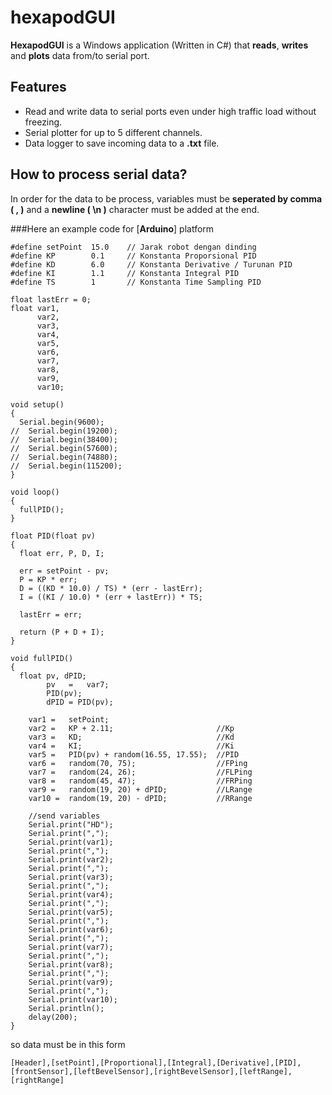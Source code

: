 # hexapodGUI
**HexapodGUI** is a Windows application (Written in C#) that **reads**, **writes** and **plots** data from/to serial port.

## Features
* Read and write data to serial ports even under high traffic load without freezing.
* Serial plotter for up to 5 different channels.
* Data logger to save incoming data to a **.txt** file.

## How to process serial data?
In order for the data to be process, variables must be **seperated by comma ( , )** and a **newline ( \n )** character must be added at the end.

###Here an example code for [**Arduino**] platform
```arduino
#define setPoint  15.0    // Jarak robot dengan dinding
#define KP        0.1     // Konstanta Proporsional PID
#define KD        6.0     // Konstanta Derivative / Turunan PID
#define KI        1.1     // Konstanta Integral PID
#define TS        1       // Konstanta Time Sampling PID

float lastErr = 0;
float var1,
      var2,
      var3,
      var4,
      var5,
      var6,
      var7,
      var8,
      var9,
      var10;

void setup()
{
  Serial.begin(9600);
//  Serial.begin(19200);
//  Serial.begin(38400);
//  Serial.begin(57600);
//  Serial.begin(74880);
//  Serial.begin(115200);
}         

void loop()
{
  fullPID();
}

float PID(float pv)
{
  float err, P, D, I;

  err = setPoint - pv;
  P = KP * err;
  D = ((KD * 10.0) / TS) * (err - lastErr);
  I = ((KI / 10.0) * (err + lastErr)) * TS;

  lastErr = err;

  return (P + D + I);
}

void fullPID()
{
  float pv, dPID;
        pv   =   var7;
        PID(pv);
        dPID = PID(pv);

    var1 =   setPoint;
    var2 =   KP + 2.11;                       //Kp
    var3 =   KD;                              //Kd
    var4 =   KI;                              //Ki
    var5 =   PID(pv) + random(16.55, 17.55);  //PID
    var6 =   random(70, 75);                  //FPing
    var7 =   random(24, 26);                  //FLPing
    var8 =   random(45, 47);                  //FRPing
    var9 =   random(19, 20) + dPID;           //LRange
    var10 =  random(19, 20) - dPID;           //RRange
    
    //send variables
    Serial.print("HD");
    Serial.print(",");
    Serial.print(var1);
    Serial.print(",");
    Serial.print(var2);
    Serial.print(",");
    Serial.print(var3);
    Serial.print(",");
    Serial.print(var4);
    Serial.print(",");
    Serial.print(var5);
    Serial.print(",");
    Serial.print(var6);
    Serial.print(",");
    Serial.print(var7);
    Serial.print(",");
    Serial.print(var8);
    Serial.print(",");
    Serial.print(var9);
    Serial.print(",");
    Serial.print(var10);
    Serial.println();
    delay(200);
}
```
so data must be in this form
```
[Header],[setPoint],[Proportional],[Integral],[Derivative],[PID],[frontSensor],[leftBevelSensor],[rightBevelSensor],[leftRange],[rightRange]
```

